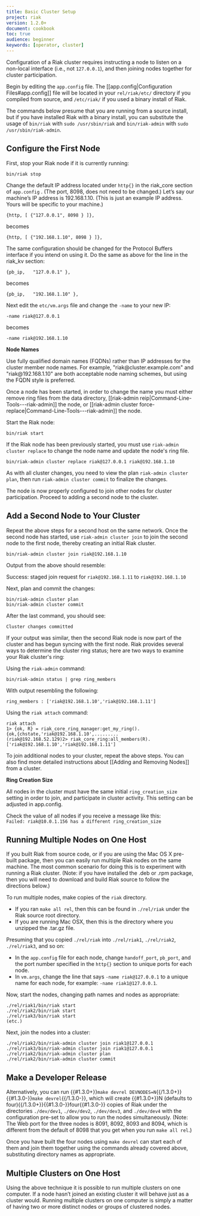 ```yaml
---
title: Basic Cluster Setup
project: riak
version: 1.2.0+
document: cookbook
toc: true
audience: beginner
keywords: [operator, cluster]
---
```


Configuration of a Riak cluster requires instructing a node to listen on
a non-local interface (i.e., not `127.0.0.1`), and then joining nodes
together for cluster participation.

Begin by editing the `app.config` file. The [[app.config|Configuration Files#app.config]]
file will be located in your `rel/riak/etc/` directory if you compiled
from source, and `/etc/riak/` if you used a binary install of Riak.

The commands below presume that you are running from a source install,
but if you have installed Riak with a binary install, you can substitute
the usage of `bin/riak` with `sudo /usr/sbin/riak` and `bin/riak-admin`
with `sudo /usr/sbin/riak-admin`.

Configure the First Node
------------------------

First, stop your Riak node if it is currently running:

    bin/riak stop

Change the default IP address located under `http{}` in the riak_core
section of `app.config` . (The port, 8098, does not need to be changed.)
Let’s say our machine’s IP address is 192.168.1.10. (This is just an
example IP address. Yours will be specific to your machine.)

    {http, [ {"127.0.0.1", 8098 } ]},

becomes

    {http, [ {"192.168.1.10", 8098 } ]},

The same configuration should be changed for the Protocol Buffers interface if you intend on using it. Do the same as above for the line in the riak_kv section:

    {pb_ip,   "127.0.0.1" },

becomes

    {pb_ip,   "192.168.1.10" },


Next edit the `etc/vm.args` file and change the `-name` to your new IP:

    -name riak@127.0.0.1

becomes

    -name riak@192.168.1.10

<div class="info">
<strong>Node Names</strong>
<p>Use fully qualified domain names (FQDNs) rather than IP addresses
for the cluster member node names. For example, "riak@cluster.example.com" and "riak@192.168.1.10" are both acceptable node naming schemes, but using the FQDN style is preferred.</p>
<p>Once a node has been started, in order to change the name you must either remove ring files from the data directory, [[riak-admin reip|Command-Line-Tools---riak-admin]] the node, or [[riak-admin cluster force-replace|Command-Line-Tools---riak-admin]] the node.</p>
</div>

Start the Riak node:

    bin/riak start

If the Riak node has been previously started, you must use
`riak-admin cluster replace` to change the node name and
update the node's ring file.

    bin/riak-admin cluster replace riak@127.0.0.1 riak@192.168.1.10

As with all cluster changes, you need to view the plan `riak-admin cluster plan`,
then run `riak-admin cluster commit` to finalize the changes.

The node is now properly configured to join other nodes for cluster
participation. Proceed to adding a second node to the cluster.

Add a Second Node to Your Cluster
---------------------------------

Repeat the above steps for a second host on the same network. Once the
second node has started, use `riak-admin cluster join` to join the second node
to the first node, thereby creating an initial Riak cluster.

    bin/riak-admin cluster join riak@192.168.1.10

Output from the above should resemble:

Success: staged join request for `riak@192.168.1.11` to `riak@192.168.1.10`

Next, plan and commit the changes:

    bin/riak-admin cluster plan
    bin/riak-admin cluster commit

After the last command, you should see:

    Cluster changes committed

If your output was similar, then the second Riak node is now part of the cluster and has begun syncing with the first node. Riak provides several ways to determine the cluster ring status; here are two ways to examine your Riak cluster's ring:

Using the `riak-admin` command:

    bin/riak-admin status | grep ring_members

With output resembling the following:

    ring_members : ['riak@192.168.1.10','riak@192.168.1.11']

Using the `riak attach` command:

    riak attach
    1> {ok, R} = riak_core_ring_manager:get_my_ring().
    {ok,{chstate,'riak@192.168.1.10',.........
    (riak@192.168.52.129)2> riak_core_ring:all_members(R).
    ['riak@192.168.1.10','riak@192.168.1.11']

To join additional nodes to your cluster, repeat the above steps.
You can also find more detailed instructions about [[Adding and Removing Nodes]]
from a cluster.

<div class="info"><strong>Ring Creation Size</strong>
<p>All nodes in the cluster must have the same initial <code>ring_creation_size</code> setting in order to join, and participate in cluster activity. This setting can be adjusted in app.config.</p>
<p>Check the value of all nodes if you receive a message like this:<br/><code>Failed: riak@10.0.1.156 has a different ring_creation_size</code></p></div>

Running Multiple Nodes on One Host
----------------------------------

If you built Riak from source code, or if you are using the Mac OS X
pre-built package, then you can easily run multiple Riak nodes on the
same machine. The most common scenario for doing this is to experiment
with running a Riak cluster. (Note: if you have installed the .deb or
.rpm package, then you will need to download and build Riak source to
follow the directions below.)

To run multiple nodes, make copies of the `riak` directory.

-   If you ran `make all rel`, then this can be found in `./rel/riak`
    under the Riak source root directory.
-   If you are running Mac OSX, then this is the directory where you
    unzipped the .tar.gz file.

Presuming that you copied `./rel/riak` into `./rel/riak1`,
`./rel/riak2`, `./rel/riak3`, and so on:

* In the `app.config` file for each node, change `handoff_port`, `pb_port`, and the port number specified in the `http{}` section to unique ports for each node.
* In `vm.args`, change the line that says `-name riak@127.0.0.1` to a unique name for each node, for example: `-name riak1@127.0.0.1`.

Now, start the nodes, changing path names and nodes as appropriate:

    ./rel/riak1/bin/riak start
    ./rel/riak2/bin/riak start
    ./rel/riak3/bin/riak start
    (etc.)

Next, join the nodes into a cluster:

    ./rel/riak2/bin/riak-admin cluster join riak1@127.0.0.1
    ./rel/riak3/bin/riak-admin cluster join riak1@127.0.0.1
    ./rel/riak2/bin/riak-admin cluster plan
    ./rel/riak2/bin/riak-admin cluster commit

Make a Developer Release
------------------------

Alternatively, you can run {{#1.3.0+}}`make devrel DEVNODES=N`{{/1.3.0+}}
{{#1.3.0-}}`make devrel`{{/1.3.0-}}, which will create
{{#1.3.0+}}N (defaults to four){{/1.3.0+}}{{#1.3.0-}}four{{#1.3.0-}} copies
of Riak under the directories `./dev/dev1`, `./dev/dev2`, `./dev/dev3`,
and `./dev/dev4` with the configuration pre-set to allow you to run the
nodes simultaneously. (Note: The Web port for the three nodes is 8091,
8092, 8093 and 8094, which is different from the default of 8098 that
you get when you run `make all rel`.)

Once you have built the four nodes using `make devrel` can start each of
them and join them together using the commands already covered above,
substituting directory names as appropriate.

Multiple Clusters on One Host
-----------------------------

Using the above technique it is possible to run multiple clusters on one
computer. If a node hasn’t joined an existing cluster it will behave
just as a cluster would. Running multiple clusters on one computer is
simply a matter of having two or more distinct nodes or groups of
clustered nodes.
